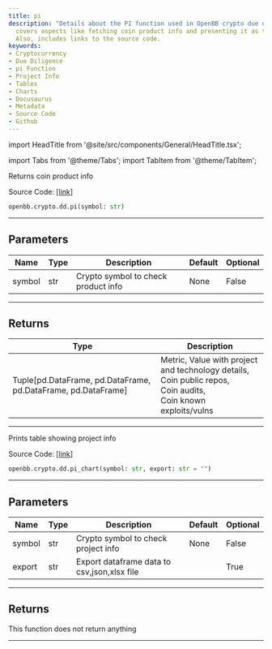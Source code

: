 ```yaml
---
title: pi
description: "Details about the PI function used in OpenBB crypto due diligence. It"
  covers aspects like fetching coin product info and presenting it as tables and charts.
  Also, includes links to the source code.
keywords:
- Cryptocurrency
- Due Diligence
- pi Function
- Project Info
- Tables
- Charts
- Docusaurus
- Metadata
- Source Code
- Github
---
```


import HeadTitle from '@site/src/components/General/HeadTitle.tsx';

<HeadTitle title="crypto.dd.pi - Reference | OpenBB SDK Docs" />

import Tabs from '@theme/Tabs';
import TabItem from '@theme/TabItem';

<Tabs>
<TabItem value="model" label="Model" default>

Returns coin product info

Source Code: [[link](https://github.com/OpenBB-finance/OpenBBTerminal/tree/main/openbb_terminal/cryptocurrency/due_diligence/messari_model.py#L353)]

```python
openbb.crypto.dd.pi(symbol: str)
```

---

## Parameters

| Name | Type | Description | Default | Optional |
| ---- | ---- | ----------- | ------- | -------- |
| symbol | str | Crypto symbol to check product info | None | False |


---

## Returns

| Type | Description |
| ---- | ----------- |
| Tuple[pd.DataFrame, pd.DataFrame, pd.DataFrame, pd.DataFrame] | Metric, Value with project and technology details,<br/>Coin public repos,<br/>Coin audits,<br/>Coin known exploits/vulns |
---

</TabItem>
<TabItem value="view" label="Chart">

Prints table showing project info

Source Code: [[link](https://github.com/OpenBB-finance/OpenBBTerminal/tree/main/openbb_terminal/cryptocurrency/due_diligence/messari_view.py#L470)]

```python
openbb.crypto.dd.pi_chart(symbol: str, export: str = "")
```

---

## Parameters

| Name | Type | Description | Default | Optional |
| ---- | ---- | ----------- | ------- | -------- |
| symbol | str | Crypto symbol to check project info | None | False |
| export | str | Export dataframe data to csv,json,xlsx file |  | True |


---

## Returns

This function does not return anything

---

</TabItem>
</Tabs>
